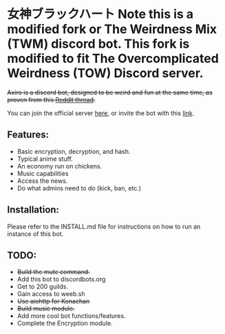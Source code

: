 # 女神ブラックハート Note this is a modified fork or The Weirdness Mix (TWM) discord bot. This fork is modified to fit The Overcomplicated Weirdness (TOW) Discord server.

~~Axiro is a discord bot, designed to be weird and fun at the same time, as proven from this [Reddit thread](https://www.reddit.com/r/softwaregore/comments/ayfcbe/and_you_thought_student_debt_was_bad_try_discord/).~~

You can join the official server [here](https://discord.gg/veVDS47), or invite the bot with this [link](https://discordapp.com/api/oauth2/authorize?client_id=693568262813909072&permissions=8&scope=bot).

## Features:

* Basic encryption, decryption, and hash.
* Typical anime stuff.
* An economy run on chickens.
* Music capabilities
* Access the news.
* Do what admins need to do (kick, ban, etc.)

## Installation:

Please refer to the INSTALL.md file for instructions on how to run an instance of this bot.

## TODO:

* ~~Build the mute command.~~
* Add this bot to discordbots.org
* Get to 200 guilds.
* Gain access to weeb.sh
* ~~Use aiohttp for Konachan~~
* ~~Build music module.~~
* Add more cool bot functions/features.
* Complete the Encryption module.
